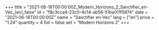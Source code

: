 +++
title = "2021-06-18T00:00:00Z_Modern_Horizons_2_Sanctifier_en-Vec_[en]_false"
id = "f8c3cca4-23c0-4c14-ab56-51ba011f5974"
date = "2021-06-18T00:00:00Z"
name = "Sanctifier en-Vec"
lang = ["en"]
price = "1.24"
quantity = 4
foil = false
set = "Modern Horizons 2"
+++
